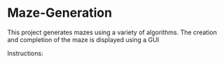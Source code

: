 # Maze-Generation
This project generates mazes using a variety of algorithms. The creation and completion of the maze is displayed using a GUI

Instructions: